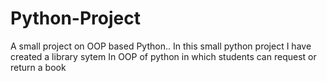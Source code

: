 # Python-Project
A small project on OOP based Python..
In this small python project I have created a library sytem In OOP of python in which students can request or return a book
